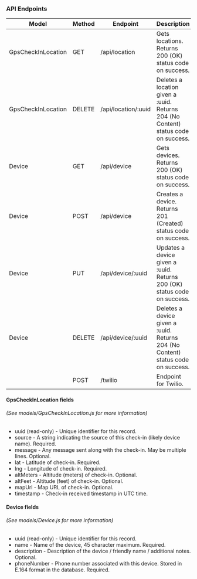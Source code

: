 ### API Endpoints

| Model | Method | Endpoint | Description |
| --- | --- | --- | --- |
| GpsCheckInLocation | GET | /api/location | Gets locations. Returns 200 (OK) status code on success. |
| GpsCheckInLocation | DELETE | /api/location/:uuid | Deletes a location given a :uuid. Returns 204 (No Content) status code on success.
| Device | GET | /api/device | Gets devices. Returns 200 (OK) status code on success. |
| Device | POST | /api/device | Creates a device. Returns 201 (Created) status code on success. |
| Device | PUT | /api/device/:uuid | Updates a device given a :uuid. Returns 200 (OK) status code on success. |
| Device | DELETE | /api/device/:uuid | Deletes a device given a :uuid. Returns 204 (No Content) status code on success. |
| | POST | /twilio | Endpoint for Twilio. |

#### GpsCheckInLocation fields
###### (See models/GpsCheckInLocation.js for more information)

- uuid (read-only) - Unique identifier for this record.
- source - A string indicating the source of this check-in (likely device name). Required.
- message - Any message sent along with the check-in. May be multiple lines. Optional.
- lat - Latitude of check-in. Required.
- lng - Longitude of check-in. Required.
- altMeters - Altitude (meters) of check-in. Optional.
- altFeet - Altitude (feet) of check-in. Optional.
- mapUrl - Map URL of check-in. Optional.
- timestamp - Check-in received timestamp in UTC time.

#### Device fields
###### (See models/Device.js for more information)

- uuid (read-only) - Unique identifier for this record.
- name - Name of the device, 45 character maximum. Required.
- description - Description of the device / friendly name / additional notes. Optional.
- phoneNumber - Phone number associated with this device. Stored in E.164 format in the database. Required.
